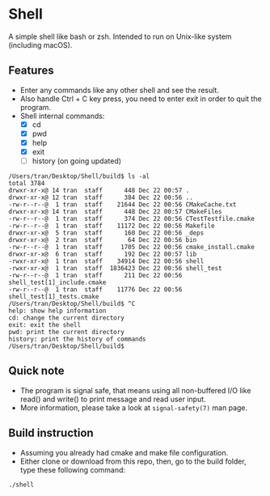 # Shell

A simple shell like bash or zsh. Intended to run on Unix-like system (including macOS).

## Features

- Enter any commands like any other shell and see the result.
- Also handle Ctrl + C key press, you need to enter exit in order to quit the program.
- Shell internal commands:
    - [x] cd
    - [x] pwd
    - [x] help
    - [x] exit
    - [ ] history (on going updated)

```
/Users/tran/Desktop/Shell/build$ ls -al
total 3784
drwxr-xr-x@ 14 tran  staff      448 Dec 22 00:57 .
drwxr-xr-x@ 12 tran  staff      384 Dec 22 00:56 ..
-rw-r--r--@  1 tran  staff    21644 Dec 22 00:56 CMakeCache.txt
drwxr-xr-x@ 14 tran  staff      448 Dec 22 00:57 CMakeFiles
-rw-r--r--@  1 tran  staff      374 Dec 22 00:56 CTestTestfile.cmake
-rw-r--r--@  1 tran  staff    11172 Dec 22 00:56 Makefile
drwxr-xr-x@  5 tran  staff      160 Dec 22 00:56 _deps
drwxr-xr-x@  2 tran  staff       64 Dec 22 00:56 bin
-rw-r--r--@  1 tran  staff     1705 Dec 22 00:56 cmake_install.cmake
drwxr-xr-x@  6 tran  staff      192 Dec 22 00:57 lib
-rwxr-xr-x@  1 tran  staff    34914 Dec 22 00:56 shell
-rwxr-xr-x@  1 tran  staff  1836423 Dec 22 00:56 shell_test
-rw-r--r--@  1 tran  staff      211 Dec 22 00:56 shell_test[1]_include.cmake
-rw-r--r--@  1 tran  staff    11776 Dec 22 00:56 shell_test[1]_tests.cmake
/Users/tran/Desktop/Shell/build$ ^C
help: show help information
cd: change the current directory
exit: exit the shell
pwd: print the current directory
history: print the history of commands
/Users/tran/Desktop/Shell/build$ 
```

## Quick note

- The program is signal safe, that means using all non-buffered I/O like read() and write() to print message and read user input.
- More information, please take a look at `signal-safety(7)` man page.

## Build instruction

- Assuming you already had cmake and make file configuration.
- Either clone or download from this repo, then, go to the build folder, type these following command:

`./shell`



